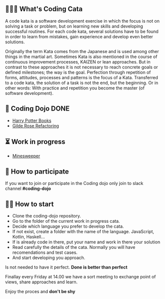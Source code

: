 ## 🤷🏻‍♂️ What's Coding Cata

A code kata is a software development exercise in which the focus is not on solving a task or problem, but on learning new skills and developing successful routines. For each code kata, several solutions have to be found in order to learn from mistakes, gain experience and develop even better solutions.

Originally the term Kata comes from the Japanese and is used among other things in the martial art. Sometimes Kata is also mentioned in the course of continuous improvement processes, KAIZEN or lean approaches. But in contrast to these approaches it is not necessary to reach concrete goals or defined milestones; the way is the goal. Perfection through repetition of forms, attitudes, processes and patterns is the focus of a Kata. Transferred to a code kata, the solution of a task is not the end, but the beginning. Or in other words: With practice and repetition you become the master (of software development).

## 🍺 Coding Dojo DONE

- [Harry Potter Books](https://github.com/ColbaTechnologies/HarryPotterKata)
- [Gilde Rose Refactoring](https://github.com/ColbaTechnologies/GildedRoseRefactoringKata)

## ⏳ Work in progress

- [Minesweeper](https://codingdojo.org/kata/Minesweeper/)

## 📨 How to participate

If you want to join or participate in the Coding dojo only join to slack channel **#coding-dojo**

## 🧙‍♂️ How to start

- Clone the coding-dojo repository.
- Go to the folder of the current work in progress cata.
- Decide which language you prefer to develop the cata.
- If not exist, create a folder with the name of the language. JavaScript, Kotlin, Haskell...
- If is already code in there, put your name and work in there your solution
- Read carefully the details of the cata. Normally you will have recomendations and test cases.
- And start developing you approach.

Is not needed to have it perfect. **Done is better than perfect**

Finallay every Friday at 14.00 we have a sort meeting to exchange point of views, share approaches and learn.

Enjoy the proces and **don't be shy**
